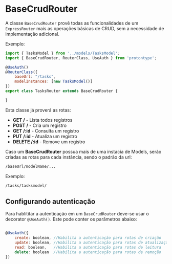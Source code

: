 # BaseCrudRouter

A classe ```BaseCrudRouter``` provê todas as funcionalidades de um ```ExpressRouter``` mais as operações básicas de CRUD, sem a necessidade de implementação adicional.

Exemplo:

```javascript
import { TasksModel } from '../models/TasksModel';
import { BaseCrudRouter, RouterClass, UseAuth } from 'protontype';

@UseAuth()
@RouterClass({
    baseUrl: "/tasks",
    modelInstances: [new TasksModel()]
})
export class TasksRouter extends BaseCrudRouter {

}
```
Esta classe já proverá as rotas:

-   **GET /** - Lista todos registros
-   **POST /** - Cria um registro
-   **GET /:id** - Consulta um registro
-   **PUT /:id** - Atualiza um registro
-   **DELETE /:id** - Remove um registro

Caso um **BaseCrudRouter** possua mais de uma instacia de Models, serão criadas as rotas para cada instância, sendo o padrão da url:

```html
/baseUrl/modelName/...
```

Exemplo:

```html
/tasks/tasksmodel/
```

## Configurando autenticação

Para hablititar a autenticação em um ```BaseCrudRouter``` deve-se usar o decorator ```@UseAuth()```. Este pode conter os parâmetros abaixo:

```javascript

@UseAuth({
    create: boolean, //Habilita a autenticação para rotas de criação
    update: boolean, //Habilita a autenticação para rotas de atualização
    read: boolean,   //Habilita a autenticação para rotas de leitura
    delete: boolean  //Habilita a autenticação para rotas de remoção
})

```